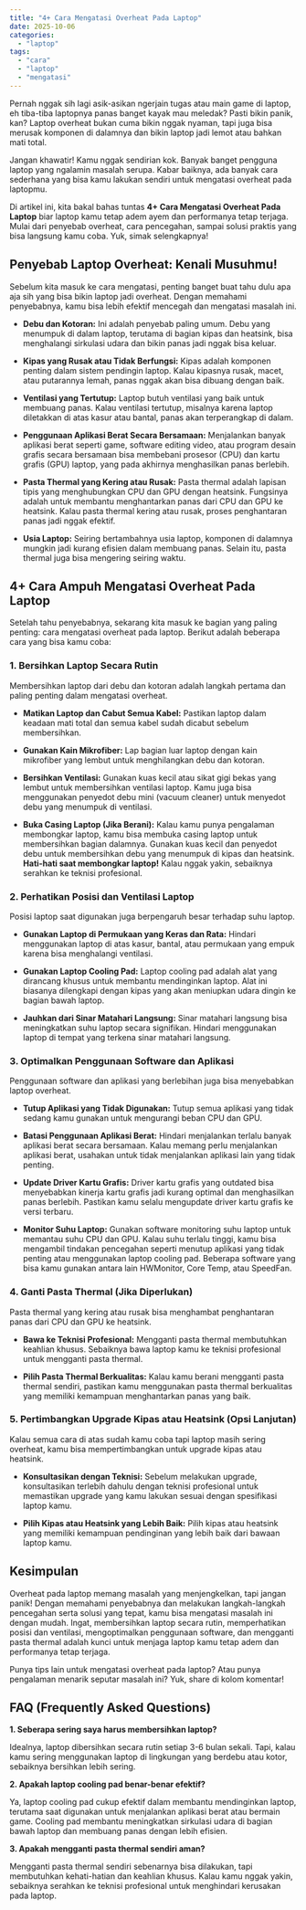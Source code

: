 ```yaml
---
title: "4+ Cara Mengatasi Overheat Pada Laptop"
date: 2025-10-06
categories: 
  - "laptop"
tags: 
  - "cara"
  - "laptop"
  - "mengatasi"
---
```


Pernah nggak sih lagi asik-asikan ngerjain tugas atau main game di laptop, eh tiba-tiba laptopnya panas banget kayak mau meledak? Pasti bikin panik, kan? Laptop overheat bukan cuma bikin nggak nyaman, tapi juga bisa merusak komponen di dalamnya dan bikin laptop jadi lemot atau bahkan mati total.

Jangan khawatir! Kamu nggak sendirian kok. Banyak banget pengguna laptop yang ngalamin masalah serupa. Kabar baiknya, ada banyak cara sederhana yang bisa kamu lakukan sendiri untuk mengatasi overheat pada laptopmu.

Di artikel ini, kita bakal bahas tuntas **4+ Cara Mengatasi Overheat Pada Laptop** biar laptop kamu tetap adem ayem dan performanya tetap terjaga. Mulai dari penyebab overheat, cara pencegahan, sampai solusi praktis yang bisa langsung kamu coba. Yuk, simak selengkapnya!

## Penyebab Laptop Overheat: Kenali Musuhmu!

Sebelum kita masuk ke cara mengatasi, penting banget buat tahu dulu apa aja sih yang bisa bikin laptop jadi overheat. Dengan memahami penyebabnya, kamu bisa lebih efektif mencegah dan mengatasi masalah ini.

- **Debu dan Kotoran:** Ini adalah penyebab paling umum. Debu yang menumpuk di dalam laptop, terutama di bagian kipas dan heatsink, bisa menghalangi sirkulasi udara dan bikin panas jadi nggak bisa keluar.
    
- **Kipas yang Rusak atau Tidak Berfungsi:** Kipas adalah komponen penting dalam sistem pendingin laptop. Kalau kipasnya rusak, macet, atau putarannya lemah, panas nggak akan bisa dibuang dengan baik.
    
- **Ventilasi yang Tertutup:** Laptop butuh ventilasi yang baik untuk membuang panas. Kalau ventilasi tertutup, misalnya karena laptop diletakkan di atas kasur atau bantal, panas akan terperangkap di dalam.
    
- **Penggunaan Aplikasi Berat Secara Bersamaan:** Menjalankan banyak aplikasi berat seperti game, software editing video, atau program desain grafis secara bersamaan bisa membebani prosesor (CPU) dan kartu grafis (GPU) laptop, yang pada akhirnya menghasilkan panas berlebih.
    
- **Pasta Thermal yang Kering atau Rusak:** Pasta thermal adalah lapisan tipis yang menghubungkan CPU dan GPU dengan heatsink. Fungsinya adalah untuk membantu menghantarkan panas dari CPU dan GPU ke heatsink. Kalau pasta thermal kering atau rusak, proses penghantaran panas jadi nggak efektif.
    
- **Usia Laptop:** Seiring bertambahnya usia laptop, komponen di dalamnya mungkin jadi kurang efisien dalam membuang panas. Selain itu, pasta thermal juga bisa mengering seiring waktu.
    

## 4+ Cara Ampuh Mengatasi Overheat Pada Laptop

Setelah tahu penyebabnya, sekarang kita masuk ke bagian yang paling penting: cara mengatasi overheat pada laptop. Berikut adalah beberapa cara yang bisa kamu coba:

### 1\. Bersihkan Laptop Secara Rutin

Membersihkan laptop dari debu dan kotoran adalah langkah pertama dan paling penting dalam mengatasi overheat.

- **Matikan Laptop dan Cabut Semua Kabel:** Pastikan laptop dalam keadaan mati total dan semua kabel sudah dicabut sebelum membersihkan.
    
- **Gunakan Kain Mikrofiber:** Lap bagian luar laptop dengan kain mikrofiber yang lembut untuk menghilangkan debu dan kotoran.
    
- **Bersihkan Ventilasi:** Gunakan kuas kecil atau sikat gigi bekas yang lembut untuk membersihkan ventilasi laptop. Kamu juga bisa menggunakan penyedot debu mini (vacuum cleaner) untuk menyedot debu yang menumpuk di ventilasi.
    
- **Buka Casing Laptop (Jika Berani):** Kalau kamu punya pengalaman membongkar laptop, kamu bisa membuka casing laptop untuk membersihkan bagian dalamnya. Gunakan kuas kecil dan penyedot debu untuk membersihkan debu yang menumpuk di kipas dan heatsink. **Hati-hati saat membongkar laptop!** Kalau nggak yakin, sebaiknya serahkan ke teknisi profesional.
    

### 2\. Perhatikan Posisi dan Ventilasi Laptop

Posisi laptop saat digunakan juga berpengaruh besar terhadap suhu laptop.

- **Gunakan Laptop di Permukaan yang Keras dan Rata:** Hindari menggunakan laptop di atas kasur, bantal, atau permukaan yang empuk karena bisa menghalangi ventilasi.
    
- **Gunakan Laptop Cooling Pad:** Laptop cooling pad adalah alat yang dirancang khusus untuk membantu mendinginkan laptop. Alat ini biasanya dilengkapi dengan kipas yang akan meniupkan udara dingin ke bagian bawah laptop.
    
- **Jauhkan dari Sinar Matahari Langsung:** Sinar matahari langsung bisa meningkatkan suhu laptop secara signifikan. Hindari menggunakan laptop di tempat yang terkena sinar matahari langsung.
    

### 3\. Optimalkan Penggunaan Software dan Aplikasi

Penggunaan software dan aplikasi yang berlebihan juga bisa menyebabkan laptop overheat.

- **Tutup Aplikasi yang Tidak Digunakan:** Tutup semua aplikasi yang tidak sedang kamu gunakan untuk mengurangi beban CPU dan GPU.
    
- **Batasi Penggunaan Aplikasi Berat:** Hindari menjalankan terlalu banyak aplikasi berat secara bersamaan. Kalau memang perlu menjalankan aplikasi berat, usahakan untuk tidak menjalankan aplikasi lain yang tidak penting.
    
- **Update Driver Kartu Grafis:** Driver kartu grafis yang outdated bisa menyebabkan kinerja kartu grafis jadi kurang optimal dan menghasilkan panas berlebih. Pastikan kamu selalu mengupdate driver kartu grafis ke versi terbaru.
    
- **Monitor Suhu Laptop:** Gunakan software monitoring suhu laptop untuk memantau suhu CPU dan GPU. Kalau suhu terlalu tinggi, kamu bisa mengambil tindakan pencegahan seperti menutup aplikasi yang tidak penting atau menggunakan laptop cooling pad. Beberapa software yang bisa kamu gunakan antara lain HWMonitor, Core Temp, atau SpeedFan.
    

### 4\. Ganti Pasta Thermal (Jika Diperlukan)

Pasta thermal yang kering atau rusak bisa menghambat penghantaran panas dari CPU dan GPU ke heatsink.

- **Bawa ke Teknisi Profesional:** Mengganti pasta thermal membutuhkan keahlian khusus. Sebaiknya bawa laptop kamu ke teknisi profesional untuk mengganti pasta thermal.
    
- **Pilih Pasta Thermal Berkualitas:** Kalau kamu berani mengganti pasta thermal sendiri, pastikan kamu menggunakan pasta thermal berkualitas yang memiliki kemampuan menghantarkan panas yang baik.
    

### 5\. Pertimbangkan Upgrade Kipas atau Heatsink (Opsi Lanjutan)

Kalau semua cara di atas sudah kamu coba tapi laptop masih sering overheat, kamu bisa mempertimbangkan untuk upgrade kipas atau heatsink.

- **Konsultasikan dengan Teknisi:** Sebelum melakukan upgrade, konsultasikan terlebih dahulu dengan teknisi profesional untuk memastikan upgrade yang kamu lakukan sesuai dengan spesifikasi laptop kamu.
    
- **Pilih Kipas atau Heatsink yang Lebih Baik:** Pilih kipas atau heatsink yang memiliki kemampuan pendinginan yang lebih baik dari bawaan laptop kamu.
    

## Kesimpulan

Overheat pada laptop memang masalah yang menjengkelkan, tapi jangan panik! Dengan memahami penyebabnya dan melakukan langkah-langkah pencegahan serta solusi yang tepat, kamu bisa mengatasi masalah ini dengan mudah. Ingat, membersihkan laptop secara rutin, memperhatikan posisi dan ventilasi, mengoptimalkan penggunaan software, dan mengganti pasta thermal adalah kunci untuk menjaga laptop kamu tetap adem dan performanya tetap terjaga.

Punya tips lain untuk mengatasi overheat pada laptop? Atau punya pengalaman menarik seputar masalah ini? Yuk, share di kolom komentar!

## FAQ (Frequently Asked Questions)

**1\. Seberapa sering saya harus membersihkan laptop?**

Idealnya, laptop dibersihkan secara rutin setiap 3-6 bulan sekali. Tapi, kalau kamu sering menggunakan laptop di lingkungan yang berdebu atau kotor, sebaiknya bersihkan lebih sering.

**2\. Apakah laptop cooling pad benar-benar efektif?**

Ya, laptop cooling pad cukup efektif dalam membantu mendinginkan laptop, terutama saat digunakan untuk menjalankan aplikasi berat atau bermain game. Cooling pad membantu meningkatkan sirkulasi udara di bagian bawah laptop dan membuang panas dengan lebih efisien.

**3\. Apakah mengganti pasta thermal sendiri aman?**

Mengganti pasta thermal sendiri sebenarnya bisa dilakukan, tapi membutuhkan kehati-hatian dan keahlian khusus. Kalau kamu nggak yakin, sebaiknya serahkan ke teknisi profesional untuk menghindari kerusakan pada laptop.
